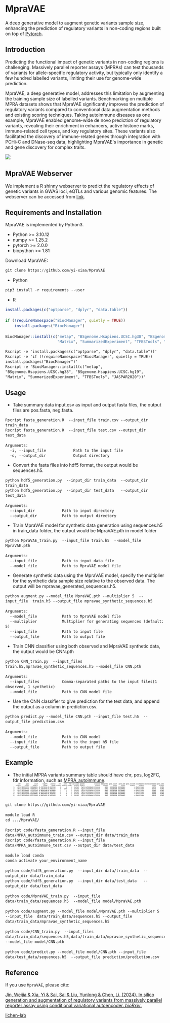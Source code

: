 # MpraVAE
A deep generative model to augment genetic variants sample size, enhancing the prediction of regulatory variants in non-coding regions built on top of [Pytorch](https://pytorch.org/).

## Introduction
Predicting the functional impact of genetic variants in non-coding regions is challenging. Massively parallel reporter assays (MPRAs) can test thousands of variants for allele-specific regulatory activity, but typically only identify a few hundred labelled variants, limiting their use for genome-wide prediction. 

MpraVAE, a deep generative model, addresses this limitation by augmenting the training sample size of labelled variants. Benchmarking on multiple MPRA datasets shows that MpraVAE significantly improves the prediction of regulatory variants compared to conventional data augmentation methods and existing scoring techniques. Taking autoimmune diseases as one example, MpraVAE enabled genome-wide de novo prediction of regulatory variants, revealing their enrichment in enhancers, active histone marks, immune-related cell types, and key regulatory sites. These variants also facilitated the discovery of immune-related genes through integration with PCHi-C and DNase-seq data, highlighting MpraVAE's importance in genetic and gene discovery for complex traits.

![](https://github.com/yi-xiaa/MpraVAE/blob/main/doc/Figure_1.png)

## MpraVAE Webserver
We implement a R shinny webserver to predict the regulatory effects of genetic variants in GWAS loci, eQTLs and various genomic features. The webserver can be accessed from [link](https://mpravae.rc.ufl.edu/).

## Requirements and Installation

MpraVAE is implemented by Python3.
- Python >= 3.10.12
- numpy >= 1.25.2
- pytorch >= 2.0.0
- biopython >= 1.81

Download MpraVAE:
```Python
git clone https://github.com/yi-xiaa/MpraVAE
```

- Python
```Python
pip3 install -r requirements --user
```

- R
```R
install.packages(c("optparse", "dplyr", "data.table"))

if (!requireNamespace("BiocManager", quietly = TRUE))
    install.packages("BiocManager")

BiocManager::install(c("metap", "BSgenome.Hsapiens.UCSC.hg38", "BSgenome.Hsapiens.UCSC.hg19", 
                       "Matrix", "SummarizedExperiment", "TFBSTools", "JASPAR2020"))
```

```command
Rscript -e 'install.packages(c("optparse", "dplyr", "data.table"))'
Rscript -e 'if (!requireNamespace("BiocManager", quietly = TRUE)) install.packages("BiocManager")'
Rscript -e 'BiocManager::install(c("metap", "BSgenome.Hsapiens.UCSC.hg38", "BSgenome.Hsapiens.UCSC.hg19", "Matrix", "SummarizedExperiment", "TFBSTools", "JASPAR2020"))'
```


## Usage
- Take summary data input.csv as input and output fasta files, the output files are pos.fasta, neg.fasta.
```command
Rscript fasta_generation.R  --input_file train.csv --output_dir train_data
Rscript fasta_generation.R  --input_file test.csv --output_dir test_data

Arguments:
  -i, --input_file            Path to the input file
  -o, --output_dir            Output directory
```

- Convert the fasta files into hdf5 format, the output would be sequences.h5.
```command
python hdf5_generation.py  --input_dir train_data  --output_dir train_data
python hdf5_generation.py  --input_dir test_data   --output_dir test_data

Arguments:
  --input_dir            Path to input directory
  --output_dir           Path to output directory
```

- Train MpraVAE model for synthetic data generation using sequences.h5 in train_data folder, the output would be MpraVAE.pth in model folder
```command
python MpraVAE_train.py  --input_file train.h5  --model_file MpraVAE.pth

Arguments:
  --input_file           Path to input data file
  --model_file           Path to MpraVAE model file
```

- Generate synthetic data using the MpraVAE model, specify the multiplier for the synthetic data sample size relative to the observed data. The output will be mpravae_generated_sequences.h5.
```command
python augment.py --model_file MpraVAE.pth --multiplier 5  --input_file  train.h5 --output_file mpravae_synthetic_sequences.h5

Arguments:
  --model_file           Path to MpraVAE model file
  --multiplier           Multiplier for generating sequences (default: 5)
  --input_file           Path to input file
  --output_file          Path to output file
```

- Train CNN classifier using both observed and MpraVAE synthetic data, the output would be CNN.pth
```command
python CNN_train.py  --input_files  train.h5,mpravae_synthetic_sequences.h5 --model_file CNN.pth

Arguments:
  --input_files          Comma-separated paths to the input files(1 observed, 1 synthetic)
  --model_file           Path to CNN model file
```

- Use the CNN classifier to give prediction for the test data, and append the output as a column in prediction.csv.
```command
python predict.py --model_file CNN.pth --input_file test.h5  --output_file prediction.csv

Arguments:
  --model_file           Path to CNN model
  --input_file           Path to the input h5 file
  --output_file          Path to output file
```



## Example
- The initial MPRA variants summary table should have chr, pos, log2FC, fdr information, such as [MPRA_autoimmune](https://github.com/yi-xiaa/MpraVAE/blob/main/data/MPRA_autoimmune.csv).
![](https://github.com/yi-xiaa/MpraVAE/blob/main/doc/pic1.png)

```command
git clone https://github.com/yi-xiaa/MpraVAE

module load R
cd .../MpraVAE/

Rscript code/fasta_generation.R --input_file data/MPRA_autoimmune_train.csv --output_dir data/train_data
Rscript code/fasta_generation.R --input_file data/MPRA_autoimmune_test.csv --output_dir data/test_data

module load conda
conda activate your_environment_name

python code/hdf5_generation.py  --input_dir data/train_data  --output_dir data/train_data
python code/hdf5_generation.py  --input_dir data/test_data   --output_dir data/test_data

python code/MpraVAE_train.py  --input_file data/train_data/sequences.h5  --model_file model/MpraVAE.pth

python code/augment.py --model_file model/MpraVAE.pth --multiplier 5  --input_file  data/train_data/sequences.h5 --output_file data/train_data/mpravae_synthetic_sequences.h5

python code/CNN_train.py  --input_files  data/train_data/sequences.h5,data/train_data/mpravae_synthetic_sequences.h5 --model_file model/CNN.pth

python code/predict.py --model_file model/CNN.pth --input_file data/test_data/sequences.h5  --output_file prediction/prediction.csv
```

## Reference
If you use `MpraVAE`, please cite:

[Jin, Weijia & Xia, Yi & Sai, Sai & Liu, Yunlong & Chen, Li. (2024). In silico generation and augmentation of regulatory variants from massively parallel reporter assay using conditional variational autoencoder. *bioRxiv*.](https://doi.org/10.1101/2024.06.25.600715)


[lichen-lab](https://github.com/lichen-lab "https://github.com/lichen-lab")